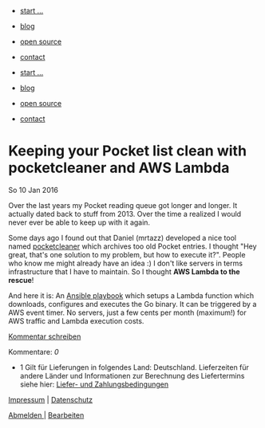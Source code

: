 * [start ...](/)
* [blog](/blog/)
* [open source](/open-source/)
* [contact](/contact/)

* [start ...](/)
* [blog](/blog/)
* [open source](/open-source/)
* [contact](/contact/)

# Keeping your Pocket list clean with pocketcleaner and AWS Lambda
So
10
Jan
2016

Over the last years my Pocket reading queue got longer and longer. It actually dated back to stuff from 2013\. Over the time a realized I would never ever be able to keep up with it again.

Some days ago I found out that Daniel (mrtazz) developed a nice tool named [pocketcleaner](https://github.com/mrtazz/pocketcleaner "https://github.com/mrtazz/pocketcleaner") which archives too old Pocket entries. I thought "Hey great, that's one solution to my problem, but how to execute it?". People who
know me might already have an idea :) I don't like servers in terms infrastructure that I have to maintain. So I thought **AWS Lambda to the rescue**!

And here it is: An [Ansible playbook](https://github.com/s0enke/pocketcleaner-ansible "https://github.com/s0enke/pocketcleaner-ansible") which setups a Lambda
function which downloads, configures and executes the Go binary. It can be triggered by a AWS event timer. No servers, just a few cents per month (maximum!) for AWS traffic and Lambda execution
costs.

[Kommentar schreiben](#)

Kommentare: _0_ 

* 1 Gilt für Lieferungen in folgendes Land: Deutschland. Lieferzeiten für andere Länder und Informationen zur Berechnung des Liefertermins siehe hier: [Liefer- und Zahlungsbedingungen](http://www.ruempler.eu/j/shop/deliveryinfo)  

[Impressum](/about/) | [Datenschutz](/j/privacy) 

[Abmelden ](https://e.jimdo.com/app/cms/logout.php)
|
[Bearbeiten](https://a.jimdo.com/app/auth/signin/jumpcms/?page=2010665393)